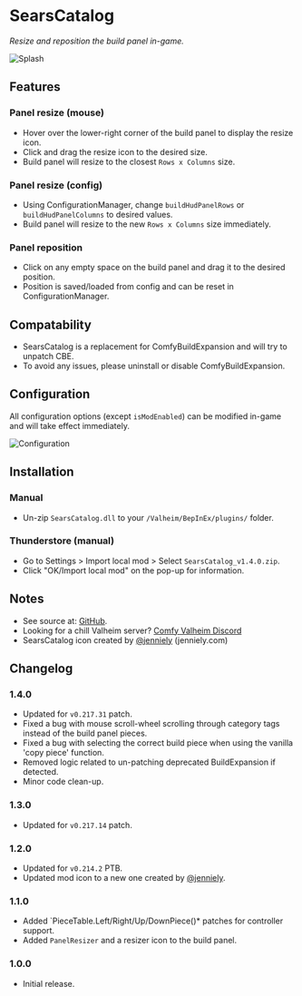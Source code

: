# SearsCatalog

*Resize and reposition the build panel in-game.*

![Splash](https://i.imgur.com/jwYCsdf.png)

## Features

### Panel resize (mouse)

  * Hover over the lower-right corner of the build panel to display the resize icon.
  * Click and drag the resize icon to the desired size.
  * Build panel will resize to the closest `Rows x Columns` size.

### Panel resize (config)

  * Using ConfigurationManager, change `buildHudPanelRows` or `buildHudPanelColumns` to desired values.
  * Build panel will resize to the new `Rows x Columns` size immediately.

### Panel reposition

  * Click on any empty space on the build panel and drag it to the desired position.
  * Position is saved/loaded from config and can be reset in ConfigurationManager.

## Compatability

  * SearsCatalog is a replacement for ComfyBuildExpansion and will try to unpatch CBE.
  * To avoid any issues, please uninstall or disable ComfyBuildExpansion.

## Configuration

All configuration options (except `isModEnabled`) can be modified in-game and will take effect immediately.

![Configuration](https://i.imgur.com/Faoihs5.png)

## Installation

### Manual

  * Un-zip `SearsCatalog.dll` to your `/Valheim/BepInEx/plugins/` folder.

### Thunderstore (manual)

  * Go to Settings > Import local mod > Select `SearsCatalog_v1.4.0.zip`.
  * Click "OK/Import local mod" on the pop-up for information.

## Notes

  * See source at: [GitHub](https://github.com/redseiko/ComfyMods/tree/main/SearsCatalog).
  * Looking for a chill Valheim server? [Comfy Valheim Discord](https://discord.gg/ameHJz5PFk)
  * SearsCatalog icon created by [@jenniely](https://twitter.com/jenniely) (jenniely.com)

## Changelog

### 1.4.0

  * Updated for `v0.217.31` patch.
  * Fixed a bug with mouse scroll-wheel scrolling through category tags instead of the build panel pieces.
  * Fixed a bug with selecting the correct build piece when using the vanilla 'copy piece' function.
  * Removed logic related to un-patching deprecated BuildExpansion if detected.
  * Minor code clean-up.

### 1.3.0

  * Updated for `v0.217.14` patch.

### 1.2.0

  * Updated for `v0.214.2` PTB.
  * Updated mod icon to a new one created by [@jenniely](https://twitter.com/jenniely).

### 1.1.0

  * Added `PieceTable.Left/Right/Up/DownPiece()* patches for controller support.
  * Added `PanelResizer` and a resizer icon to the build panel.

### 1.0.0

  * Initial release.